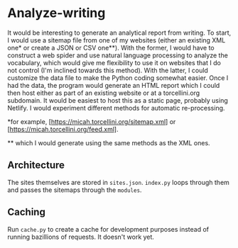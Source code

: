 # Analyze-writing

It would be interesting to generate an analytical report from writing. To start, I would use a sitemap file from one of my websites (either an existing XML one* or create a JSON or CSV one**). With the former, I would have to construct a web spider and use natural language processing to analyze the vocabulary, which would give me flexibility to use it on websites that I do not control (I'm inclined towards this method). With the latter, I could customize the data file to make the Python coding somewhat easier. Once I had the data, the program would generate an HTML report which I could then host either as part of an existing website or at a torcellini.org subdomain. It would be easiest to host this as a static page, probably using Netlify. I would experiment different methods for automatic re-processing.

*for example, [https://micah.torcellini.org/sitemap.xml] or [https://micah.torcellini.org/feed.xml].

** which I would generate using the same methods as the XML ones.

## Architecture

The sites themselves are stored in `sites.json`. `index.py` loops through them and passes the sitemaps through the `modules`.

## Caching
Run `cache.py` to create a cache for development purposes instead of running bazillions of requests. It doesn't work yet. 